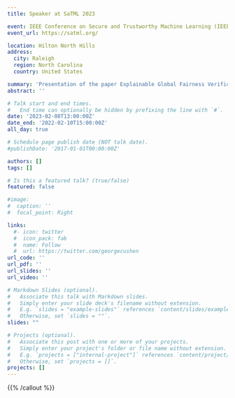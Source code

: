 ```yaml
---
title: Speaker at SaTML 2023

event: IEEE Conference on Secure and Trustworthy Machine Learning (IEEE SaTML 2023)
event_url: https://satml.org/

location: Hilton North Hills
address:
  city: Raleigh
  region: North Carolina
  country: United States

summary: 'Presentation of the paper Explainable Global Fairness Verification of Tree-Based Classifiers'
abstract: ''

# Talk start and end times.
#   End time can optionally be hidden by prefixing the line with `#`.
date: '2023-02-08T13:00:00Z'
date_end: '2022-02-10T15:00:00Z'
all_day: true

# Schedule page publish date (NOT talk date).
#publishDate: '2017-01-01T00:00:00Z'

authors: []
tags: []

# Is this a featured talk? (true/false)
featured: false

#image:
#  caption: ''
#  focal_point: Right

links:
  #- icon: twitter
  #  icon_pack: fab
  #  name: Follow
  #  url: https://twitter.com/georgecushen
url_code: ''
url_pdf: ''
url_slides: ''
url_video: ''

# Markdown Slides (optional).
#   Associate this talk with Markdown slides.
#   Simply enter your slide deck's filename without extension.
#   E.g. `slides = "example-slides"` references `content/slides/example-slides.md`.
#   Otherwise, set `slides = ""`.
slides: ""

# Projects (optional).
#   Associate this post with one or more of your projects.
#   Simply enter your project's folder or file name without extension.
#   E.g. `projects = ["internal-project"]` references `content/project/deep-learning/index.md`.
#   Otherwise, set `projects = []`.
projects: []
---
```


{{% /callout %}}
